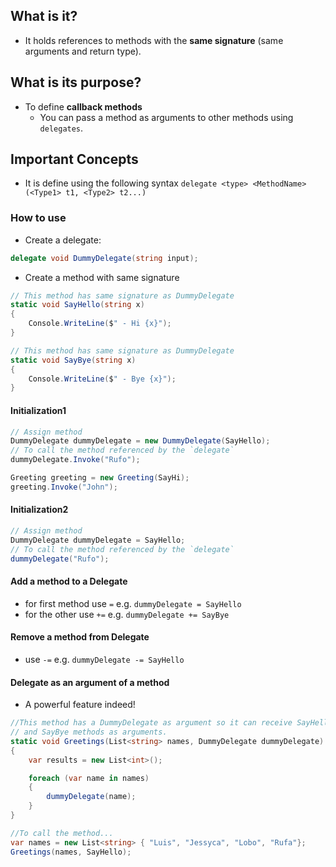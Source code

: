 
## What is it?
- It holds references to methods with the **same signature** (same arguments and return type).
      
## What is its purpose?
- To define **callback methods**
    - You can pass a method as arguments to other methods using `delegates`.
     
## Important Concepts
- It is define using the following syntax `delegate <type> <MethodName>(<Type1> t1, <Type2> t2...)`   

### How to use
- Create a delegate:

``` cs 
delegate void DummyDelegate(string input);
```
- Create a method with same signature

``` cs 
// This method has same signature as DummyDelegate
static void SayHello(string x)
{
    Console.WriteLine($" - Hi {x}");
}

// This method has same signature as DummyDelegate
static void SayBye(string x)
{
    Console.WriteLine($" - Bye {x}");
}
```
#### Initialization1

``` cs 
// Assign method
DummyDelegate dummyDelegate = new DummyDelegate(SayHello);
// To call the method referenced by the `delegate`
dummyDelegate.Invoke("Rufo");

Greeting greeting = new Greeting(SayHi);
greeting.Invoke("John");
```


#### Initialization2

``` cs 
// Assign method
DummyDelegate dummyDelegate = SayHello;
// To call the method referenced by the `delegate`
dummyDelegate("Rufo");
```

#### Add a method to a Delegate
- for first method use `=` e.g. `dummyDelegate = SayHello`
- for the other use `+=` e.g. `dummyDelegate += SayBye`

#### Remove a method from Delegate
- use `-=` e.g. `dummyDelegate -= SayHello`

#### Delegate as an argument of a method
- A powerful feature indeed!

``` cs 
//This method has a DummyDelegate as argument so it can receive SayHello
// and SayBye methods as arguments.
static void Greetings(List<string> names, DummyDelegate dummyDelegate)
{
    var results = new List<int>();

    foreach (var name in names)
    {
        dummyDelegate(name);        
    }    
}

//To call the method...
var names = new List<string> { "Luis", "Jessyca", "Lobo", "Rufa"};
Greetings(names, SayHello);
```



